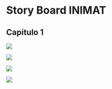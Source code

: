 Story Board INIMAT
==================

## Capitulo 1

![][1]

![][2]

![][3]

![][4]

  [1]:https://raw.github.com/WaKeMaTTa/Historia-Inimat/master/Story-Board/Capitulo-1/img/1.png
  [2]:https://raw.github.com/WaKeMaTTa/Historia-Inimat/master/Story-Board/Capitulo-1/img/2.png
  [3]:https://raw.github.com/WaKeMaTTa/Historia-Inimat/master/Story-Board/Capitulo-1/img/3.png
  [4]:https://raw.github.com/WaKeMaTTa/Historia-Inimat/master/Story-Board/Capitulo-1/img/4.png
